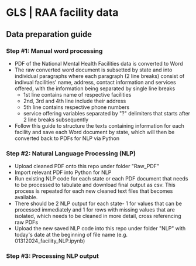 # GLS | RAA facility data
## Data preparation guide
### Step #1: Manual word processing
* PDF of the National Mental Health Facilities data is converted to Word
* The raw converted word document is subsetted by state and into individual paragraphs where each paragraph (2 line breaks) consist of indivual facilities' name, address, contact information and services offered, with the information being separated by single line breaks
  * 1st line contains name of respective facilities
  * 2nd, 3rd and 4th line include their address
  * 5th line contains respective phone numbers
  * service offering variables separated by "?" delimiters that starts after 2 line breaks subsequently
* Follow this guide to structure the texts containing information for each facility and save each Word document by state, which will then be converted back to PDFs for NLP via Python
### Step #2: Natural Language Processing (NLP)
* Upload cleaned PDF onto this repo under folder "Raw_PDF"
* Import relevant PDF into Python for NLP
* Run existing NLP code for each state or each PDF document that needs to be processed to tabulate and download final output as csv. This process is repeated for each new cleaned text files that becomes available.
* There should be 2 NLP output for each state- 1 for values that can be processed immediately and 1 for rows with missing values that are isolated, which needs to be cleaned in more detail, cross referencing raw PDFs
* Upload the new saved NLP code into this repo under folder "NLP" with today's date at the beginning of file name (e.g. 01312024_facility_NLP.ipynb)
### Step #3: Processing NLP output

